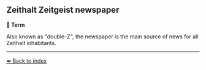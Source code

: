 ## Zeithalt Zeitgeist newspaper

**📑 Term**

Also known as "double-Z", the newspaper is the main source of news for all Zeithalt inhabitants.


----------
[⬅️ Back to index](../refs/index.md#fad0_s)